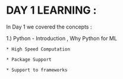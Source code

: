 # DAY 1 LEARNING : 

In Day 1 we covered the concepts : 

1.) Python - Introduction , Why Python for ML 

    * High Speed Computation
    
    * Package Support 
    
    * Support to frameworks

